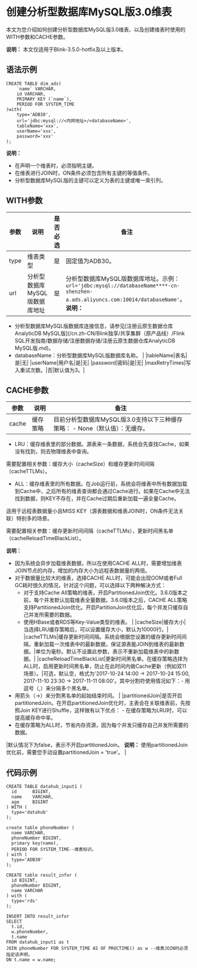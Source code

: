 # 创建分析型数据库MySQL版3.0维表

本文为您介绍如何创建分析型数据库MySQL版3.0维表、以及创建维表时使用的WITH参数和CACHE参数。

**说明：** 本文仅适用于Blink-3.5.0-hotfix及以上版本。

## 语法示例

```
CREATE TABLE dim_ads(
    `name` VARCHAR,
    id VARCHAR,
    PRIMARY KEY (`name`),
    PERIOD FOR SYSTEM_TIME
)with(
    type='ADB30',
    url='jdbc:mysql://<内网地址>/<databaseName>',
    tableName='xxx',
    userName='xxx',
    password='xxx'
);
```

**说明：**

-   在声明一个维表时，必须指明主键。
-   在维表进行JOIN时，ON条件必须包含所有主键的等值条件。
-   分析型数据库MySQL版的主键可以定义为表的主键或唯一索引列。

## WITH参数

|参数|说明|是否必选|备注|
|--|--|----|--|
|type|维表类型|是|固定值为ADB30。|
|url|分析型数据库MySQL版数据库地址|是|分析型数据库MySQL版数据库地址。示例：`url='jdbc:mysql://databaseName****-cn-shenzhen-a.ads.aliyuncs.com:10014/databaseName'`。**说明：**

-   分析型数据库MySQL版数据库连接信息，请参见[注册云原生数据仓库AnalyticDB MySQL版](/cn.zh-CN/Blink独享/共享集群（原产品线）/Flink SQL开发指南/数据存储/注册数据存储/注册云原生数据仓库AnalyticDB MySQL版.md)。
-   databaseName：分析型数据库MySQL版数据库名称。 |
|tableName|表名|是|无|
|userName|用户名|是|无|
|password|密码|是|无|
|maxRetryTimes|写入重试次数。|否|默认值为3。|

## CACHE参数

|参数|说明|备注|
|--|--|--|
|cache|缓存策略|目前分析型数据库MySQL版3.0支持以下三种缓存策略： -   None（默认值）：无缓存。
-   LRU：缓存维表里的部分数据。源表来一条数据，系统会先查找Cache，如果没有找到，则去物理维表中查询。

需要配置相关参数：缓存大小（cacheSize）和缓存更新时间间隔（cacheTTLMs）。

-   ALL：缓存维表里的所有数据。在Job运行前，系统会将维表中所有数据加载到Cache中，之后所有的维表查询都会通过Cache进行。如果在Cache中无法找到数据，则KEY不存在，并在Cache过期后重新加载一遍全量Cache。

适用于远程表数据量小且MISS KEY（源表数据和维表JOIN时，ON条件无法关联）特别多的场景。

需要配置相关参数：缓存更新时间间隔（cacheTTLMs），更新时间黑名单（cacheReloadTimeBlackList）。


**说明：**

-   因为系统会异步加载维表数据，所以在使用CACHE ALL时，需要增加维表JOIN节点的内存，增加的内存大小为远程表数据量的两倍。
-   对于数据量比较大的维表，选择CACHE ALL时，可能会出现OOM或者Full GC耗时很久的情况，针对这个问题，可以选择以下两种解决方式：
    -   对于支持Cache All策略的维表，开启PartitionedJoin优化。3.6.0版本之前，每个并发默认加载维表全量数据。3.6.0版本之后，CACHE ALL策略支持PartitionedJoin优化。开启PartitionJoin优化后，每个并发只缓存自己并发所需要的数据。
    -   使用HBase或者RDS等Key-Value类型的维表。 |
|cacheSize|缓存大小|当选择LRU缓存策略后，可以设置缓存大小，默认为10000行。|
|cacheTTLMs|缓存更新时间间隔。系统会根据您设置的缓存更新时间间隔，重新加载一次维表中的最新数据，保证源表能JOIN到维表的最新数据。|单位为毫秒。默认不设置此参数，表示不重新加载维表中的新数据。|
|cacheReloadTimeBlackList|更新时间黑名单。在缓存策略选择为ALL时，启用更新时间黑名单，防止在此时间内做Cache更新（例如双11场景）。|可选，默认空，格式为'2017-10-24 14:00 -\> 2017-10-24 15:00, 2017-11-10 23:30 -\> 2017-11-11 08:00'。其中分割符使用情况如下：-   用逗号（,）来分隔多个黑名单。
-   用箭头（-\>）来分割黑名单的起始结束时间。 |
|partitionedJoin|是否开启partitionedJoin。在开启partitionedJoin优化时，主表会在关联维表前，先按照Join KEY进行Shuffle，这样做有以下优点： -   在缓存策略为LRU时，可以提高缓存命中率。
-   在缓存策略为ALL时，节省内存资源，因为每个并发只缓存自己并发所需要的数据。

|默认情况下为false，表示不开启partitionedJoin。 **说明：** 使用partitionedJoin优化前，需要您手动设置partitionedJoin = 'true'。 |

## 代码示例

```
CREATE TABLE datahub_input1 (
  id      BIGINT,
  name    VARCHAR,
  age     BIGINT
) WITH (
  type='datahub'
);

create table phoneNumber (
  name VARCHAR,
  phoneNumber BIGINT,
  primary key(name),
  PERIOD FOR SYSTEM_TIME--维表标识。
) with (
  type='ADB30'
);

CREATE table result_infor (
  id BIGINT,
  phoneNumber BIGINT,
  name VARCHAR
) with (
  type='rds'
);

INSERT INTO result_infor
SELECT
  t.id,
  w.phoneNumber,
  t.name
FROM datahub_input1 as t
JOIN phoneNumber FOR SYSTEM_TIME AS OF PROCTIME() as w --维表JOIN时必须指定该声明。
ON t.name = w.name;
```


